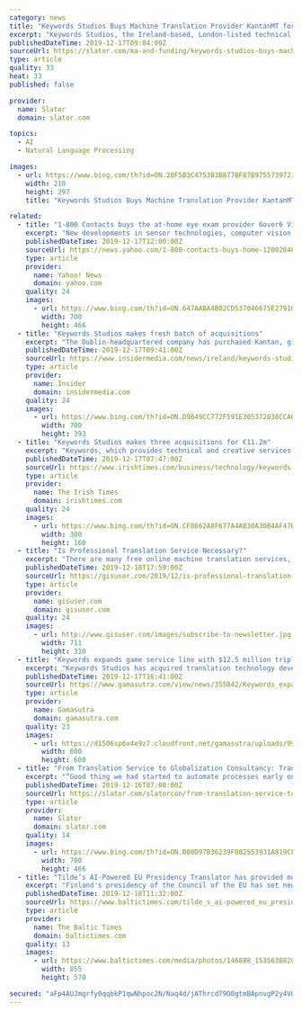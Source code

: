 ```yaml
---
category: news
title: "Keywords Studios Buys Machine Translation Provider KantanMT for Up to EUR 7 Million"
excerpt: "Keywords Studios, the Ireland-based, London-listed technical services provider to the video games industry (including game localization), on December 17, 2019, announced the acquisition of fellow Dublin-headquartered machine translation company KantanMT, which trades under the name Xcelerator Machine Translations Ltd. Keywords is paying a total ..."
publishedDateTime: 2019-12-17T09:04:00Z
sourceUrl: https://slator.com/ma-and-funding/keywords-studios-buys-machine-translation-provider-kantanmt-for-up-to-eur-7-million/
type: article
quality: 33
heat: 33
published: false

provider:
  name: Slator
  domain: slator.com

topics:
  - AI
  - Natural Language Processing

images:
  - url: https://www.bing.com/th?id=ON.20F5B3C4753B3B877BF87B9755739721
    width: 210
    height: 297
    title: "Keywords Studios Buys Machine Translation Provider KantanMT for Up to EUR 7 Million"

related:
  - title: "1-800 Contacts buys the at-home eye exam provider 6over6 Vision"
    excerpt: "New developments in sensor technologies, computer vision and machine learning technologies are combining to drive medical diagnostics further into the home, and the latest company to make a move to push services deeper into the home is the online contact lens retailer 1-800 Contacts. The Utah-based company has acquired 6over6 Vision for an ..."
    publishedDateTime: 2019-12-17T12:00:00Z
    sourceUrl: https://news.yahoo.com/1-800-contacts-buys-home-120028488.html
    type: article
    provider:
      name: Yahoo! News
      domain: yahoo.com
    quality: 24
    images:
      - url: https://www.bing.com/th?id=ON.647AABA4B02CD537046675E27910C265
        width: 700
        height: 466
  - title: "Keywords Studios makes fresh batch of acquisitions"
    excerpt: "The Dublin-headquartered company has purchased Kantan, giving it machine translation technology; Ichi, expanding the group's marketing services; and Syllabes, giving the company a games and film/TV audio recording studio. Keywords acquired Kantan, which employs nine people and is based at Dublin City University's ADAPT Centre for a potential ..."
    publishedDateTime: 2019-12-17T09:41:00Z
    sourceUrl: https://www.insidermedia.com/news/ireland/keywords-studios-with-fresh-batch-of-acquisitions
    type: article
    provider:
      name: Insider
      domain: insidermedia.com
    quality: 24
    images:
      - url: https://www.bing.com/th?id=ON.D9649CC772F591E305372838CCA6849D
        width: 700
        height: 393
  - title: "Keywords Studios makes three acquisitions for €11.2m"
    excerpt: "Keywords, which provides technical and creative services to the global video games industry, said the acquisition of machine translation technology company Kantan, marketing services company Ichi and audio recording studio Syllabes were in line with the Group’s strategy. Kantan was acquired for a potential consideration of up to €7 million ..."
    publishedDateTime: 2019-12-17T07:47:00Z
    sourceUrl: https://www.irishtimes.com/business/technology/keywords-studios-makes-three-acquisitions-for-11-2m-1.4117865
    type: article
    provider:
      name: The Irish Times
      domain: irishtimes.com
    quality: 24
    images:
      - url: https://www.bing.com/th?id=ON.CF8662A8F677A4AB30A30B4AF47D5F8A
        width: 300
        height: 160
  - title: "Is Professional Translation Service Necessary?"
    excerpt: "There are many free online machine translation services, but they don’t do very well translating phrases and sentences,even as machine software continues to develop and improve. There are also professional document translation serviceswhich involves an ..."
    publishedDateTime: 2019-12-18T17:59:00Z
    sourceUrl: https://gisuser.com/2019/12/is-professional-translation-service-necessary/
    type: article
    provider:
      name: gisuser.com
      domain: gisuser.com
    quality: 24
    images:
      - url: http://www.gisuser.com/images/subscribe-to-newsletter.jpg
        width: 711
        height: 310
  - title: "Keywords expands game service line with $12.5 million triple acquisition"
    excerpt: "Keywords Studios has acquired translation technology developer Katan, creative marketing company Ichi Holdings, and recording studio Syllabes for a combined €11.2 million ($12.5 million). The Irish game service provider said the Katan purchase will add \"cutting edge\" machine translation technology its portfolio, bolstering its localisation ..."
    publishedDateTime: 2019-12-17T16:41:00Z
    sourceUrl: https://www.gamasutra.com/view/news/355842/Keywords_expands_game_service_line_with_125_million_triple_acquisition.php
    type: article
    provider:
      name: Gamasutra
      domain: gamasutra.com
    quality: 23
    images:
      - url: https://d1506sp6x4e9z7.cloudfront.net/gamasutra/uploads/998768.png
        width: 600
        height: 600
  - title: "From Translation Service to Globalization Consultancy: Transforming Localization at LogMeIn"
    excerpt: "“Good thing we had started to automate processes early on,” von Berg said. Von Berg singled out SEO localization and machine translation as current focus areas. About SEO localization, he said, “We looked into the industry and we couldn’t identify a really good solution. So we are starting to build our own,” he said. Von Berg said ..."
    publishedDateTime: 2019-12-16T07:08:00Z
    sourceUrl: https://slator.com/slatorcon/from-translation-service-to-globalization-consultancy-transforming-localization-at-logmein/
    type: article
    provider:
      name: Slator
      domain: slator.com
    quality: 14
    images:
      - url: https://www.bing.com/th?id=ON.B00D97B36239F082553931A819CF487A
        width: 700
        height: 466
  - title: "Tilde’s AI-Powered EU Presidency Translator has provided more than 1.4 million translations for the EU Council Presidencies"
    excerpt: "Finland's presidency of the Council of the EU has set new records using customised machine translation developed by the language technology company Tilde. In less than six months, Finland’s Presidency has used Presidency Translator more than 600 thousand times, translating over 12 million words. Tilde has already supported six Presidencies of ..."
    publishedDateTime: 2019-12-18T11:32:00Z
    sourceUrl: https://www.baltictimes.com/tilde_s_ai-powered_eu_presidency_translator_has_provided_more_than_1_4_million_translations_for_the_eu_council_presidencies/
    type: article
    provider:
      name: The Baltic Times
      domain: baltictimes.com
    quality: 13
    images:
      - url: https://www.baltictimes.com/media/photos/146888_15356388205dfa082d396cb_big.jpg
        width: 855
        height: 570

secured: "aFp4AUJmgrfy0qqbkP1qwNhpoc2N/Naq4d/jAThrcd79O0gtmBApnvgP2y4VORXb1TfAgUEaunome34d/Sn/XmGNgBSUmwBre+RLQXDd/jetXVaqEYy67exo9PzKMy1+P99v+u3n4H5EuIjNmc7OcPmo6BnA0/doNnESCk7pjxGZl+qheXDbkDHG3C+q25l4gnys4fWiuHHV07r08fdZLcz0AlbkdbziUK1IrXcUCSIGDLIdr5Xus3yUGtMLROegLXSELRsKVLUa5BT7tLTsVA==;SF63+Bs426AghvnMtRVLkA=="
---
```


